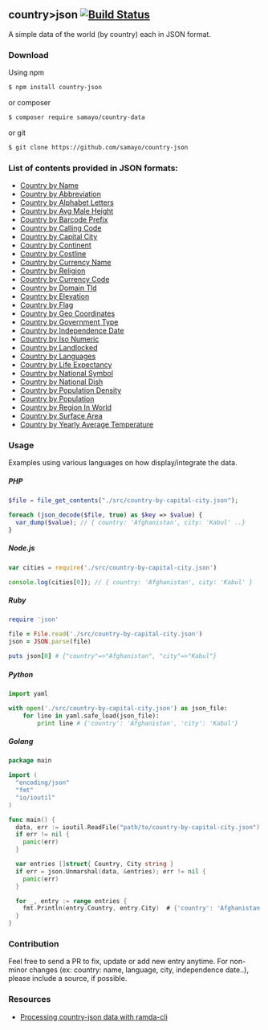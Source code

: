 ## country>json   [![Build Status](https://travis-ci.org/samayo/country-json.svg?branch=master)](https://travis-ci.org/samayo/country-json)

A simple data of the world (by country) each in JSON format.

### Download
Using npm
```bash
$ npm install country-json
```
or composer
```bash
$ composer require samayo/country-data
```
or  git
```bash
$ git clone https://github.com/samayo/country-json
```
### List of contents provided in JSON formats:
- [Country by Name](https://github.com/samayo/country-json/blob/master/src/country-by-name.json)
- [Country by Abbreviation](https://github.com/samayo/country-json/blob/master/src/country-by-abbreviation.json)
- [Country by Alphabet Letters](https://github.com/samayo/country-json/blob/master/src/country-by-alphabet-letters.json)
- [Country by Avg Male Height](https://github.com/samayo/country-json/blob/master/src/country-by-avg-male-height.json)
- [Country by Barcode Prefix](https://github.com/samayo/country-json/blob/master/src/country-by-barcode-prefix.json)
- [Country by Calling Code](https://github.com/samayo/country-json/blob/master/src/country-by-calling-code.json)
- [Country by Capital City](https://github.com/samayo/country-json/blob/master/src/country-by-capital-city.json)
- [Country by Continent](https://github.com/samayo/country-json/blob/master/src/country-by-continent.json)
- [Country by Costline](https://github.com/samayo/country-json/blob/master/src/country-by-costline.json)
- [Country by Currency Name](https://github.com/samayo/country-json/blob/master/src/country-by-currency-name.json)
- [Country by Religion](https://github.com/samayo/country-json/blob/master/src/country-by-religion.json)
- [Country by Currency Code](https://github.com/samayo/country-json/blob/master/src/country-by-currency-code.json)
- [Country by Domain Tld](https://github.com/samayo/country-json/blob/master/src/country-by-domain-tld.json)
- [Country by Elevation](https://github.com/samayo/country-json/blob/master/src/country-by-elevation.json)
- [Country by Flag](https://github.com/samayo/country-json/blob/master/src/country-by-flag.json)
- [Country by Geo Coordinates](https://github.com/samayo/country-json/blob/master/src/country-by-geo-cordinations.json)
- [Country by Government Type](https://github.com/samayo/country-json/blob/master/src/country-by-government-type.json)
- [Country by Independence Date](https://github.com/samayo/country-json/blob/master/src/country-by-independence-date.json)
- [Country by Iso Numeric](https://github.com/samayo/country-json/blob/master/src/country-by-iso-numeric.json)
- [Country by Landlocked](https://github.com/samayo/country-json/blob/master/src/country-by-landlocked.json)
- [Country by Languages](https://github.com/samayo/country-json/blob/master/src/country-by-languages.json)
- [Country by Life Expectancy](https://github.com/samayo/country-json/blob/master/src/country-by-life-expectancy.json)
- [Country by National Symbol](https://github.com/samayo/country-json/blob/master/src/country-by-national-symbol.json)
- [Country by National Dish](https://github.com/samayo/country-json/blob/master/src/country-by-national-dish.json)
- [Country by Population Density](https://github.com/samayo/country-json/blob/master/src/country-by-population-density.json)
- [Country by Population](https://github.com/samayo/country-json/blob/master/src/country-by-population.json)
- [Country by Region In World](https://github.com/samayo/country-json/blob/master/src/country-by-region-in-world.json)
- [Country by Surface Area](https://github.com/samayo/country-json/blob/master/src/country-by-surface-area.json)
- [Country by Yearly Average Temperature](https://github.com/samayo/country-json/blob/master/src/country-by-yearly-average-temperature.json)

### Usage
Examples using various languages on how display/integrate the data.

##### PHP
```php
$file = file_get_contents("./src/country-by-capital-city.json");

foreach (json_decode($file, true) as $key => $value) {
  var_dump($value); // { country: 'Afghanistan', city: 'Kabul' ..}
}
```

##### Node.js
```javascript
var cities = require('./src/country-by-capital-city.json')

console.log(cities[0]); // { country: 'Afghanistan', city: 'Kabul' }
```

##### Ruby
```ruby
require 'json'

file = File.read('./src/country-by-capital-city.json')
json = JSON.parse(file)

puts json[0] # {"country"=>"Afghanistan", "city"=>"Kabul"}
```

##### Python
```python
import yaml

with open('./src/country-by-capital-city.json') as json_file:
    for line in yaml.safe_load(json_file):
        print line # {'country': 'Afghanistan', 'city': 'Kabul'}
```

##### Golang

```go
package main

import (
  "encoding/json"
  "fmt"
  "io/ioutil"
)

func main() {
  data, err := ioutil.ReadFile("path/to/country-by-capital-city.json")
  if err != nil {
    panic(err)
  }

  var entries []struct{ Country, City string }
  if err = json.Unmarshal(data, &entries); err != nil {
    panic(err)
  }

  for _, entry := range entries {
    fmt.Println(entry.Country, entry.City)  # {'country': 'Afghanistan', 'city': 'Kabul'}
  }
}

```





### Contribution
Feel free to send a PR to fix, update or add new entry anytime.
For non-minor changes (ex: country: name, language, city, independence date..), please include a source, if possible.

### Resources
- [Processing country-json data with ramda-cli](https://github.com/raine/ramda-cli/wiki/Cookbook#playing-around-with-countryjson-data)
